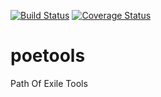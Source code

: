 [![Build Status](https://travis-ci.org/KyleM1337/poetools.svg?branch=master)](https://travis-ci.org/KyleM1337/poetools) [![Coverage Status](https://coveralls.io/repos/github/KyleM1337/poetools/badge.svg?branch=master)](https://coveralls.io/github/KyleM1337/poetools?branch=master)
# poetools
Path Of Exile Tools


